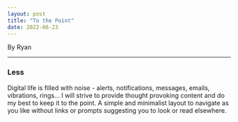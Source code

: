 ```yaml
---
layout: post
title: "To the Point"
date: 2022-06-23
---
```


By Ryan

---

### Less 

Digital life is filled with noise - alerts, notifications, messages, emails, vibrations, rings... I will strive to provide thought provoking content and do my best to keep it to the point. A simple and minimalist layout to navigate as you like without links or prompts suggesting you to look or read elsewhere.
